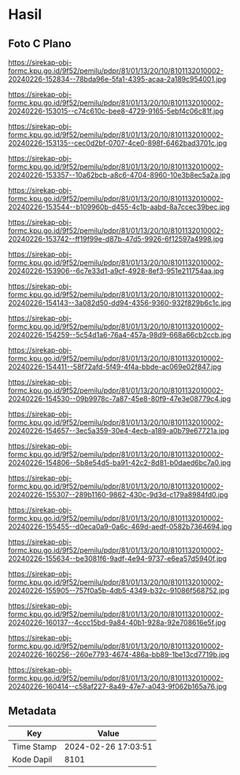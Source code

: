 # Hasil

## Foto C Plano

https://sirekap-obj-formc.kpu.go.id/9f52/pemilu/pdpr/81/01/13/20/10/8101132010002-20240226-152834--78bda96e-5fa1-4395-acaa-2a189c954001.jpg

https://sirekap-obj-formc.kpu.go.id/9f52/pemilu/pdpr/81/01/13/20/10/8101132010002-20240226-153015--c74c610c-bee8-4729-9165-5ebf4c06c81f.jpg

https://sirekap-obj-formc.kpu.go.id/9f52/pemilu/pdpr/81/01/13/20/10/8101132010002-20240226-153135--cec0d2bf-0707-4ce0-898f-6462bad3701c.jpg

https://sirekap-obj-formc.kpu.go.id/9f52/pemilu/pdpr/81/01/13/20/10/8101132010002-20240226-153357--10a62bcb-a8c6-4704-8960-10e3b8ec5a2a.jpg

https://sirekap-obj-formc.kpu.go.id/9f52/pemilu/pdpr/81/01/13/20/10/8101132010002-20240226-153544--b109960b-d455-4c1b-aabd-8a7ccec39bec.jpg

https://sirekap-obj-formc.kpu.go.id/9f52/pemilu/pdpr/81/01/13/20/10/8101132010002-20240226-153742--ff19f99e-d87b-47d5-9926-6f12597a4998.jpg

https://sirekap-obj-formc.kpu.go.id/9f52/pemilu/pdpr/81/01/13/20/10/8101132010002-20240226-153906--6c7e33d1-a9cf-4928-8ef3-951e211754aa.jpg

https://sirekap-obj-formc.kpu.go.id/9f52/pemilu/pdpr/81/01/13/20/10/8101132010002-20240226-154143--3a082d50-dd94-4356-9360-932f829b6c1c.jpg

https://sirekap-obj-formc.kpu.go.id/9f52/pemilu/pdpr/81/01/13/20/10/8101132010002-20240226-154259--5c54d1a6-76a4-457a-98d9-668a66cb2ccb.jpg

https://sirekap-obj-formc.kpu.go.id/9f52/pemilu/pdpr/81/01/13/20/10/8101132010002-20240226-154411--58f72afd-5f49-4f4a-bbde-ac069e02f847.jpg

https://sirekap-obj-formc.kpu.go.id/9f52/pemilu/pdpr/81/01/13/20/10/8101132010002-20240226-154530--09b9978c-7a87-45e8-80f9-47e3e08779c4.jpg

https://sirekap-obj-formc.kpu.go.id/9f52/pemilu/pdpr/81/01/13/20/10/8101132010002-20240226-154657--3ec5a359-30e4-4ecb-a189-a0b79e67721a.jpg

https://sirekap-obj-formc.kpu.go.id/9f52/pemilu/pdpr/81/01/13/20/10/8101132010002-20240226-154806--5b8e54d5-ba91-42c2-8d81-b0daed6bc7a0.jpg

https://sirekap-obj-formc.kpu.go.id/9f52/pemilu/pdpr/81/01/13/20/10/8101132010002-20240226-155307--289b1160-9862-430c-9d3d-c179a8984fd0.jpg

https://sirekap-obj-formc.kpu.go.id/9f52/pemilu/pdpr/81/01/13/20/10/8101132010002-20240226-155455--d0eca0a9-0a6c-469d-aedf-0582b7364694.jpg

https://sirekap-obj-formc.kpu.go.id/9f52/pemilu/pdpr/81/01/13/20/10/8101132010002-20240226-155634--be3081f6-9adf-4e94-9737-e6ea57d5940f.jpg

https://sirekap-obj-formc.kpu.go.id/9f52/pemilu/pdpr/81/01/13/20/10/8101132010002-20240226-155905--757f0a5b-4db5-4349-b32c-91086f568752.jpg

https://sirekap-obj-formc.kpu.go.id/9f52/pemilu/pdpr/81/01/13/20/10/8101132010002-20240226-160137--4ccc15bd-9a84-40b1-928a-92e708616e5f.jpg

https://sirekap-obj-formc.kpu.go.id/9f52/pemilu/pdpr/81/01/13/20/10/8101132010002-20240226-160256--260e7793-4674-486a-bb89-1be13cd7719b.jpg

https://sirekap-obj-formc.kpu.go.id/9f52/pemilu/pdpr/81/01/13/20/10/8101132010002-20240226-160414--c58af227-8a49-47e7-a043-9f062b165a76.jpg


## Metadata

| Key        | Value               |
| ---------- | ------------------- |
| Time Stamp | 2024-02-26 17:03:51 |
| Kode Dapil | 8101                |



